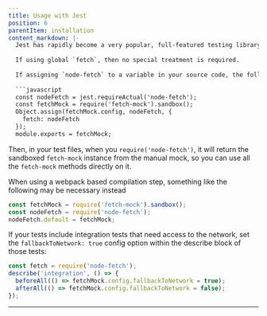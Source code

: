 ```yaml
---
title: Usage with Jest
position: 6
parentItem: installation
content_markdown: |-
  Jest has rapidly become a very popular, full-featured testing library. Usage of fetch-mock with Jest is sufficiently different to previous libraries that it deserve some examples of its own:
  
  If using global `fetch`, then no special treatment is required.
  
  If assigning `node-fetch` to a variable in your source code, the following should provide a good manual mock for `node-fetch`, saved as `./__mocks__/node-fetch.js` in your project.
  
  ```javascript
  const nodeFetch = jest.requireActual('node-fetch');
  const fetchMock = require('fetch-mock').sandbox();
  Object.assign(fetchMock.config, nodeFetch, {
    fetch: nodeFetch
  });
  module.exports = fetchMock;
  ```
  
  Then, in your test files, when you `require('node-fetch')`, it will return the sandboxed `fetch-mock` instance from the manual mock, so you can use all the `fetch-mock` methods directly on it.
  
  When using a webpack based compilation step, something like the following may be necessary instead
  
  ```javascript
  const fetchMock = require('fetch-mock').sandbox();
  const nodeFetch = require('node-fetch');
  nodeFetch.default = fetchMock;
  ```
  
  If your tests include integration tests that need access to the network, set the `fallbackToNetwork: true` config option within the describe block of those tests:
  
  ```javascript
  const fetch = require('node-fetch');
  describe('integration', () => {
    beforeAll(() => fetchMock.config.fallbackToNetwork = true);
    afterAll(() => fetchMock.config.fallbackToNetwork = false);
  });

  ```
---
```



